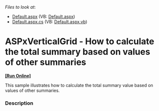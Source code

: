 <!-- default file list -->
*Files to look at*:

* [Default.aspx](./CS/Default.aspx) (VB: [Default.aspx](./VB/Default.aspx))
* [Default.aspx.cs](./CS/Default.aspx.cs) (VB: [Default.aspx.vb](./VB/Default.aspx.vb))
<!-- default file list end -->
# ASPxVerticalGrid - How to calculate the total summary based on values of other summaries
<!-- run online -->
**[[Run Online]](https://codecentral.devexpress.com/t437335/)**
<!-- run online end -->


This sample illustrates how to calculate the total summary value based on values of other summaries.


<h3>Description</h3>

&nbsp;

<br/>


